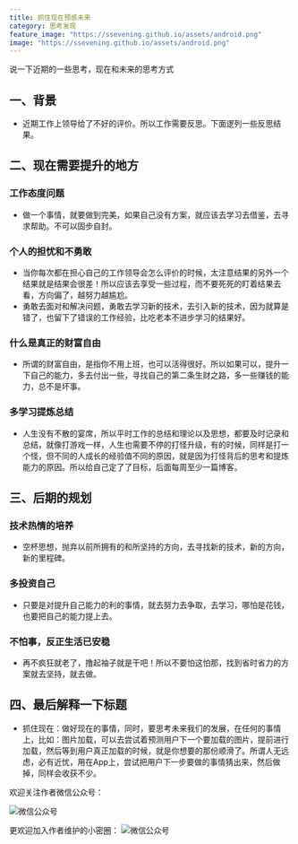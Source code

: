 ```yaml
---
title: 抓住现在预感未来
category: 思考发现
feature_image: "https://ssevening.github.io/assets/android.png"
image: "https://ssevening.github.io/assets/android.png"
---
```


说一下近期的一些思考，现在和未来的思考方式

<!-- more -->


## 一、背景
* 近期工作上领导给了不好的评价。所以工作需要反思。下面逻列一些反思结果。

## 二、现在需要提升的地方
### 工作态度问题
* 做一个事情，就要做到完美，如果自己没有方案，就应该去学习去借鉴，去寻求帮助。不可以固步自封。

### 个人的担忧和不勇敢
* 当你每次都在担心自己的工作领导会怎么评价的时候，太注意结果的另外一个结果就是结果会很差！所以应该去享受一些过程，而不要死死的盯着结果去看，方向偏了，越努力越尴尬。
* 勇敢去面对和解决问题，勇敢去学习新的技术，去引入新的技术，因为就算是错了，也留下了错误的工作经验，比吃老本不进步学习的结果好。

### 什么是真正的财富自由
* 所谓的财富自由，是指你不用上班，也可以活得很好。所以如果可以，提升一下自己的能力，多去付出一些，寻找自己的第二条生财之路，多一些赚钱的能力，总不是坏事。

### 多学习提炼总结
* 人生没有不散的宴席，所以平时工作的总结和理论以及思想，都要及时记录和总结，就像打游戏一样，人生也需要不停的打怪升级，有的时候，同样是打一个怪，但不同的人成长的经验值不同的原因，就是因为打怪背后的思考和提炼能力的原因。所以给自己定了了目标，后面每周至少一篇博客。

## 三、后期的规划

### 技术热情的培养
* 空杯思想，抛弃以前所拥有的和所坚持的方向，去寻找新的技术，新的方向，新的里程碑。

### 多投资自己
* 只要是对提升自己能力的利的事情，就去努力去争取，去学习，哪怕是花钱，也要把自己的能力提上去。

### 不怕事，反正生活已安稳
* 再不疯狂就老了，撸起袖子就是干吧！所以不要怕这怕那，找到省时省力的方案就去坚持，就去做。


## 四、最后解释一下标题
* 抓住现在：做好现在的事情，同时，要思考未来我们的发展，在任何的事情上，比如：图片加载，可以去尝试着预测用户下一个要加载的图片，提前进行加载，然后等到用户真正加载的时候，就是你想要的那份顺滑了。所谓人无远虑，必有近忧，用在App上，尝试把用户下一步要做的事情猜出来，然后做掉，同样会收获不少。




欢迎关注作者微信公众号：

![微信公众号](https://ssevening.github.io/assets/weichat_qrcode.jpg)

更欢迎加入作者维护的小密圈：
![微信公众号](https://ssevening.github.io/assets/mi_qrcode.png)



